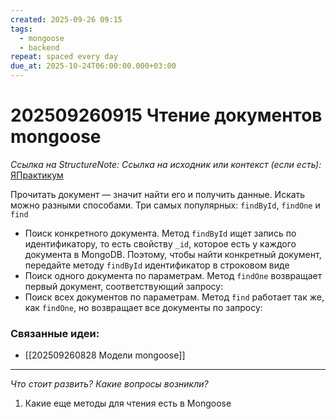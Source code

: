 ```yaml
---
created: 2025-09-26 09:15
tags:
  - mongoose
  - backend
repeat: spaced every day
due_at: 2025-10-24T06:00:00.000+03:00
---
```

# 202509260915 Чтение документов mongoose

*Ссылка на StructureNote:*
*Ссылка на исходник или контекст (если есть):* [ЯПрактикум](https://practicum.yandex.ru/learn/backend-nodejs/courses/16b47298-e20d-4fde-9619-1ab305039a00/sprints/564238/topics/a4928f0d-5f69-4053-bea3-fa90d3a2a89f/lessons/0964829b-5b6d-4372-b84d-44a076b97b5a/)

Прочитать документ — значит найти его и получить данные. Искать можно разными способами. Три самых популярных: `findById`, `findOne` и `find`

- Поиск конкретного документа. Метод `findById` ищет запись по идентификатору, то есть свойству `_id`, которое есть у каждого документа в MongoDB. Поэтому, чтобы найти конкретный документ, передайте методу `findById` идентификатор в строковом виде
- Поиск одного документа по параметрам. Метод `findOne` возвращает первый документ, соответствующий запросу:
- Поиск всех документов по параметрам. Метод `find` работает так же, как `findOne`, но возвращает все документы по запросу:

### Связанные идеи:

* [[202509260828 Модели mongoose]]

---

*Что стоит развить? Какие вопросы возникли?*
1) Какие еще методы для чтения есть в Mongoose
